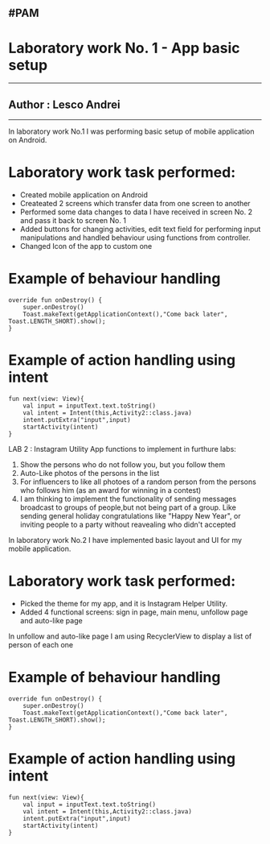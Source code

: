 #PAM
---
# Laboratory work No. 1 - App basic setup
---
## Author : Lesco Andrei
---
In laboratory work No.1 I was performing basic setup of mobile application on Android.



# Laboratory work task performed:

 - Created mobile application on Android
 - Createated 2 screens which transfer data from one screen to another
- Performed some data changes to data I have received in screen No. 2 and pass it back to screen No. 1
- Added buttons for changing activities, edit text field for performing input manipulations and handled behaviour using functions from controller.
- Changed Icon of the app to custom one

# Example of behaviour handling
    override fun onDestroy() {
        super.onDestroy()
        Toast.makeText(getApplicationContext(),"Come back later", Toast.LENGTH_SHORT).show();
    }
    
# Example of action handling using intent
    fun next(view: View){
        val input = inputText.text.toString()
        val intent = Intent(this,Activity2::class.java)
        intent.putExtra("input",input)
        startActivity(intent)
    }

LAB 2 : Instagram Utility
App functions to implement in furthure labs:
1) Show the persons who do not follow you, but you follow them
2) Auto-Like photos of the persons in the list
3) For influencers to like all photoes of a random person from the persons who follows him (as an award for winning in a contest)
4) I am thinking to implement the functionality of sending messages broadcast to groups of people,but not being part of a group. Like sending general holiday congratulations like "Happy New Year", or inviting people to a party without reavealing who didn't accepted 

In laboratory work No.2 I have implemented basic layout and UI for my mobile application.



# Laboratory work task performed:

 - Picked the theme for my app, and it is Instagram Helper Utility.
 - Added 4 functional screens: sign in page, main menu, unfollow page and auto-like page

In unfollow and auto-like page I am using RecyclerView to display a list of person of each one



# Example of behaviour handling
    override fun onDestroy() {
        super.onDestroy()
        Toast.makeText(getApplicationContext(),"Come back later", Toast.LENGTH_SHORT).show();
    }
    
# Example of action handling using intent
    fun next(view: View){
        val input = inputText.text.toString()
        val intent = Intent(this,Activity2::class.java)
        intent.putExtra("input",input)
        startActivity(intent)
    }